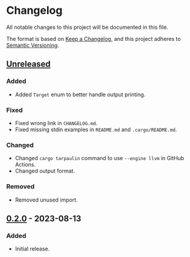 # Changelog

All notable changes to this project will be documented in this file.

The format is based on [Keep a Changelog](https://keepachangelog.com/en/1.0.0/),
and this project adheres to [Semantic Versioning](https://semver.org/spec/v2.0.0.html).

## [Unreleased]

### Added

- Added `Target` enum to better handle output printing.

### Fixed

- Fixed wrong link in `CHANGELOG.md`.
- Fixed missing stdin examples in `README.md` and `.cargo/README.md`.

### Changed

- Changed `cargo tarpaulin` command to use `--engine llvm` in GitHub Actions.
- Changed output format.

### Removed

- Removed unused import.

## [0.2.0] - 2023-08-13

### Added

- Initial release.

[Unreleased]: https://github.com/ferric-bytes/chksum-cli/compare/v0.2.0...HEAD
[0.2.0]: https://github.com/ferric-bytes/chksum-cli/releases/tag/v0.2.0
